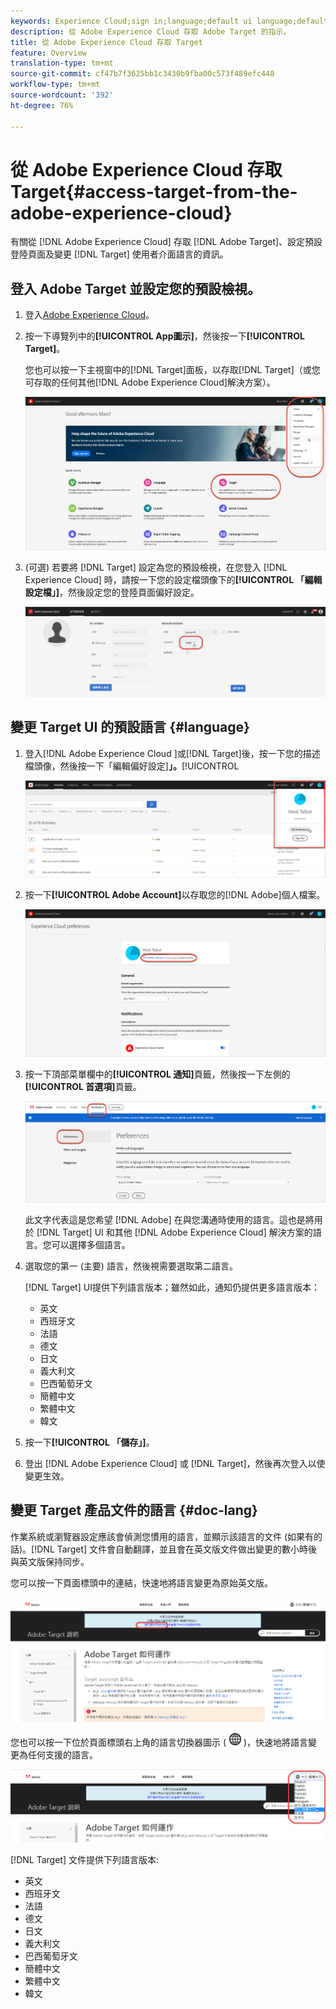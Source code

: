 ```yaml
---
keywords: Experience Cloud;sign in;language;default ui language;default language
description: 從 Adobe Experience Cloud 存取 Adobe Target 的指示。
title: 從 Adobe Experience Cloud 存取 Target
feature: Overview
translation-type: tm+mt
source-git-commit: cf47b7f3625bb1c3430b9fba00c573f489efc448
workflow-type: tm+mt
source-wordcount: '392'
ht-degree: 76%

---
```



# 從 Adobe Experience Cloud 存取 Target{#access-target-from-the-adobe-experience-cloud}

有關從 [!DNL Adobe Experience Cloud] 存取 [!DNL Adobe Target]、設定預設登陸頁面及變更 [!DNL Target] 使用者介面語言的資訊。

## 登入 Adobe Target 並設定您的預設檢視。

1. 登入[Adobe Experience Cloud](https://experience.adobe.com/)。

1. 按一下導覽列中的&#x200B;**[!UICONTROL App圖示]**，然後按一下&#x200B;**[!UICONTROL Target]**。

   您也可以按一下主視窗中的[!DNL Target]面板，以存取[!DNL Target]（或您可存取的任何其他[!DNL Adobe Experience Cloud]解決方案）。

   ![應用程式圖示](/help/c-intro/assets/appmenu-new.png)

1. (可選) 若要將 [!DNL Target] 設定為您的預設檢視，在您登入 [!DNL Experience Cloud] 時，請按一下您的設定檔頭像下的&#x200B;**[!UICONTROL 「編輯設定檔」]**，然後設定您的登陸頁面偏好設定。

   ![登陸頁面](/help/c-intro/assets/pagepref-new.png)

## 變更 Target UI 的預設語言 {#language}

1. 登入[!DNL Adobe Experience Cloud ]或[!DNL Target]後，按一下您的描述檔頭像，然後按一下「編輯偏好設定&#x200B;]**」。**[!UICONTROL 

   ![編輯個人檔案](/help/c-intro/assets/change-language.png)

1. 按一下&#x200B;**[!UICONTROL Adobe Account]**&#x200B;以存取您的[!DNL Adobe]個人檔案。

   ![Adobe帳戶](/help/c-intro/assets/adobe-account.png)

1. 按一下頂部菜單欄中的&#x200B;**[!UICONTROL 通知]**&#x200B;頁籤，然後按一下左側的&#x200B;**[!UICONTROL 首選項]**&#x200B;頁籤。

   ![偏好語言](/help/c-intro/assets/prefered-language.png)

   此文字代表這是您希望 [!DNL Adobe] 在與您溝通時使用的語言。這也是將用於 [!DNL Target] UI 和其他 [!DNL Adobe Experience Cloud] 解決方案的語言。您可以選擇多個語言。

1. 選取您的第一 (主要) 語言，然後視需要選取第二語言。

   [!DNL Target] UI提供下列語言版本；雖然如此，通知仍提供更多語言版本：

   * 英文
   * 西班牙文
   * 法語
   * 德文
   * 日文
   * 義大利文
   * 巴西葡萄牙文
   * 簡體中文
   * 繁體中文
   * 韓文

1. 按一下&#x200B;**[!UICONTROL 「儲存」]**。

1. 登出 [!DNL Adobe Experience Cloud] 或 [!DNL Target]，然後再次登入以使變更生效。

## 變更 Target 產品文件的語言 {#doc-lang}

作業系統或瀏覽器設定應該會偵測您慣用的語言，並顯示該語言的文件 (如果有的話)。[!DNL Target] 文件會自動翻譯，並且會在英文版文件做出變更的數小時後與英文版保持同步。

您可以按一下頁面標頭中的連結，快速地將語言變更為原始英文版。

![變更為原始語言](/help/c-intro/assets/mt-original.png)

您也可以按一下位於頁面標頭右上角的語言切換器圖示 ( ![語言切換器圖示](/help/c-intro/assets/icon-language-switcher.png) )，快速地將語言變更為任何支援的語言。

![語言切換器](/help/c-intro/assets/language-switcher.png)

[!DNL Target] 文件提供下列語言版本:

* 英文
* 西班牙文
* 法語
* 德文
* 日文
* 義大利文
* 巴西葡萄牙文
* 簡體中文
* 繁體中文
* 韓文
